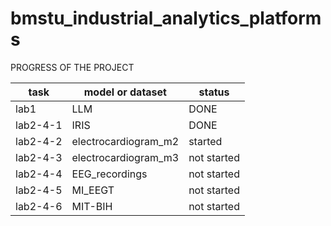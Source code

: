 # bmstu_industrial_analytics_platforms
PROGRESS OF THE PROJECT

| task | model or dataset | status |
| - | - | - |
| lab1 | LLM | DONE |
| lab2-4-1 | IRIS | DONE |
| lab2-4-2 | electrocardiogram_m2 | started |
| lab2-4-3 | electrocardiogram_m3 | not started |
| lab2-4-4 | EEG_recordings | not started |
| lab2-4-5 | MI_EEGT | not started |
| lab2-4-6 | MIT-BIH | not started |